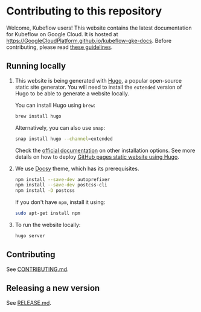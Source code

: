 # Contributing to this repository

Welcome, Kubeflow users! This website contains the latest documentation for Kubeflow on Google Cloud. It is hosted at https://GoogleCloudPlatform.github.io/kubeflow-gke-docs. 
Before contributing, please read [these guidelines](./CONTRIBUTING.md).

## Running locally

1. This website is being generated with [Hugo](https://gohugo.io/), a popular open-source static site generator. You will need to install the `extended` version of Hugo to be able to generate a website locally.

    You can install Hugo using `brew`:
    ```bash
    brew install hugo
    ```

    Alternatively, you can also use `snap`:
    ```bash
    snap install hugo --channel=extended
    ```

    Check the [official documentation](https://gohugo.io/getting-started/installing/) on other installation options. See more details on how to deploy [GitHub pages static website using Hugo](https://gohugo.io/hosting-and-deployment/hosting-on-github/).

1. We use [Docsy](https://github.com/google/docsy) theme, which has its prerequisites.

    ```bash
    npm install --save-dev autoprefixer
    npm install --save-dev postcss-cli
    npm install -D postcss
    ```
    If you don't have `npm`, install it using:
    ```bash
    sudo apt-get install npm
    ```

1. To run the website locally:

    ```bash
    hugo server
    ```

## Contributing

See [CONTRIBUTING.md](https://github.com/GoogleCloudPlatform/kubeflow-gke-docs/blob/main/CONTRIBUTING.md).

## Releasing a new version

See [RELEASE.md](https://github.com/GoogleCloudPlatform/kubeflow-gke-docs/blob/main/RELEASE.md).
